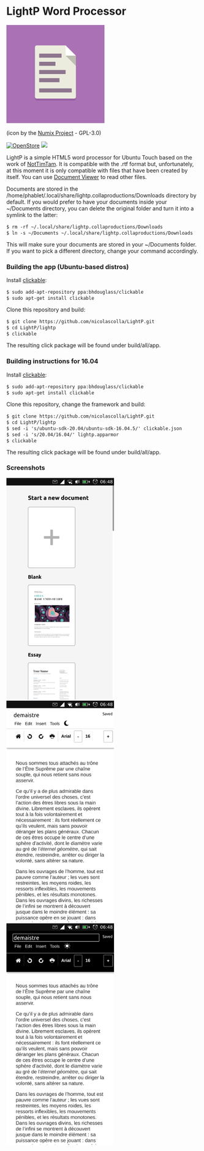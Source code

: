 # LightP Word Processor

![](logo.png)

(icon by the [Numix Project](https://github.com/numixproject/numix-icon-theme-square) - GPL-3.0)

[![OpenStore](https://open-store.io/badges/en_US.png)](https://open-store.io/app/lightp.collaproductions)
[![](https://i.imgur.com/KIipzE8.png)](https://t.me/collaproductions)

LightP is a simple HTML5 word processor for Ubuntu Touch based on the work of [NotTimTam](https://github.com/NotTimTam/LightP). It is compatible with the .rtf format but, unfortunately, at this moment it is only compatible with files that have been created by itself. You can use [Document Viewer](https://open-store.io/app/com.ubuntu.docviewer) to read other files.

Documents are stored in the /home/phablet/.local/share/lightp.collaproductions/Downloads directory by default. If you would prefer to have your documents inside your ~/Documents directory, you can delete the original folder and turn it into a symlink to the latter:

```
$ rm -rf ~/.local/share/lightp.collaproductions/Downloads
$ ln -s ~/Documents ~/.local/share/lightp.collaproductions/Downloads
```

This will make sure your documents are stored in your ~/Documents folder. If you want to pick a different directory, change your command accordingly.

### Building the app (Ubuntu-based distros)

Install [clickable](https://clickable-ut.dev/en/latest/install.html):

```
$ sudo add-apt-repository ppa:bhdouglass/clickable
$ sudo apt-get install clickable
```

Clone this repository and build:

```
$ git clone https://github.com/nicolascolla/LightP.git
$ cd LightP/lightp
$ clickable
```

The resulting click package will be found under build/all/app.

### Building instructions for 16.04

Install [clickable](https://clickable-ut.dev/en/latest/install.html):

```
$ sudo add-apt-repository ppa:bhdouglass/clickable
$ sudo apt-get install clickable
```

Clone this repository, change the framework and build:

```
$ git clone https://github.com/nicolascolla/LightP.git
$ cd LightP/lightp
$ sed -i 's/ubuntu-sdk-20.04/ubuntu-sdk-16.04.5/' clickable.json
$ sed -i 's/20.04/16.04/' lightp.apparmor
$ clickable
```

The resulting click package will be found under build/all/app.

### Screenshots

![](screenshot1.png) ![](screenshot2.png) ![](screenshot3.png)

